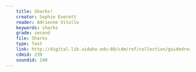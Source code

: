 ```yaml
---
    title: Sharks!
    creator: Sophie Everett
    reader: Adrienne Vitullo
    keywords: sharks
    grade: second
    file: Sharks
    type: Text
    link: http://digital.lib.uidaho.edu:80/cdm/ref/collection/guidedread/id/239
    cdmid: 239
    soundid: 240
---
```

